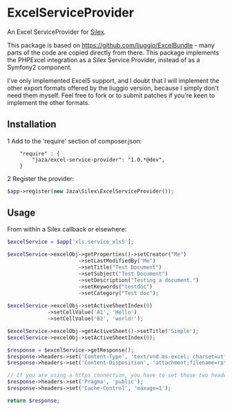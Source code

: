# ExcelServiceProvider

An Excel ServiceProvider for [Silex](http://silex.sensiolabs.org).

This package is based on https://github.com/liuggio/ExcelBundle - many parts of the code are copied directly from there. This package implements the PHPExcel integration as a Silex Service Provider, instead of as a Symfony2 component.

I've only implemented Excel5 support, and I doubt that I will implement the other export formats offered by the liuggio version, because I simply don't need them myself. Feel free to fork or to submit patches if you're keen to implement the other formats.

## Installation

1  Add to the 'require' section of composer.json:  

``` 
    "require" : {
        "jaza/excel-service-provider": "1.0.*@dev",
    }
``` 
 

2 Register the provider:

``` php
$app->register(new Jaza\Silex\ExcelServiceProvider());
```

## Usage

From within a Silex callback or elsewhere:

``` php
$excelService = $app['xls.service_xls5'];

$excelService->excelObj->getProperties()->setCreator("Me")
                       ->setLastModifiedBy("Me")
                       ->setTitle("Test Document")
                       ->setSubject("Test Document")
                       ->setDescription("Testing a document.")
                       ->setKeywords("testdoc")
                       ->setCategory("Test doc");
    
$excelService->excelObj->setActiveSheetIndex(0)
             ->setCellValue('A1', 'Hello')
             ->setCellValue('B2', 'world!');

$excelService->excelObj->getActiveSheet()->setTitle('Simple');
$excelService->excelObj->setActiveSheetIndex(0);

$response = $excelService->getResponse();
$response->headers->set('Content-Type', 'text/vnd.ms-excel; charset=utf-8');
$response->headers->set('Content-Disposition', 'attachment;filename=rpttest.xls');

// If you are using a https connection, you have to set those two headers for compatibility with IE <9
$response->headers->set('Pragma', 'public');
$response->headers->set('Cache-Control', 'maxage=1');

return $response;

```

